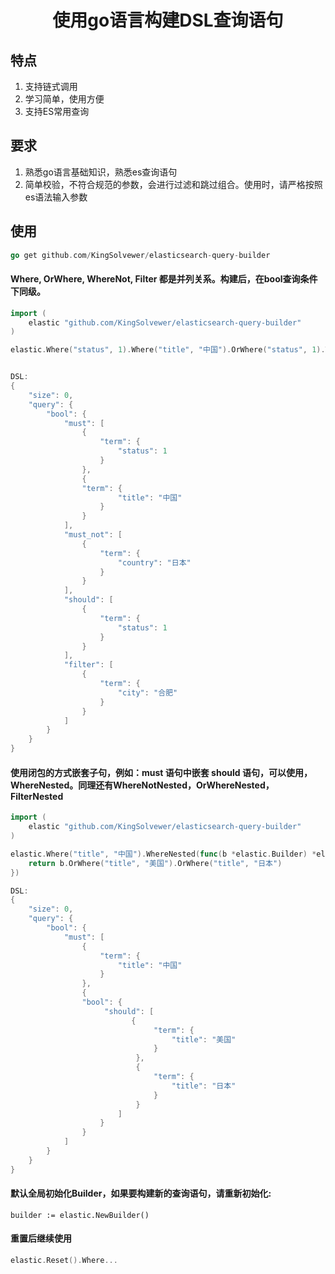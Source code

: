 <h1 align="center">使用go语言构建DSL查询语句</h1>

## 特点
1. 支持链式调用
2. 学习简单，使用方便
3. 支持ES常用查询

## 要求
1. 熟悉go语言基础知识，熟悉es查询语句
2. 简单校验，不符合规范的参数，会进行过滤和跳过组合。使用时，请严格按照es语法输入参数

## 使用
```go
go get github.com/KingSolvewer/elasticsearch-query-builder
```

#### Where, OrWhere, WhereNot, Filter 都是并列关系。构建后，在bool查询条件下同级。
```go
import (
    elastic "github.com/KingSolvewer/elasticsearch-query-builder"
)

elastic.Where("status", 1).Where("title", "中国").OrWhere("status", 1).WhereNot("country", "日本").Filter("city", "合肥")


DSL:
{
    "size": 0,
    "query": {
        "bool": {
            "must": [
                {
                    "term": {
                        "status": 1
                    }
                },
                {
                "term": {
                        "title": "中国"
                    }
                }
            ],
            "must_not": [
                {
                    "term": {
                        "country": "日本"
                    }
                }
            ],
            "should": [
                {
                    "term": {
                        "status": 1
                    }
                }
            ],
            "filter": [
                {
                    "term": {
                        "city": "合肥"
                    }
                }
            ]
        }
    }
}
```

#### 使用闭包的方式嵌套子句，例如：must 语句中嵌套 should 语句，可以使用，WhereNested。同理还有WhereNotNested，OrWhereNested，FilterNested
```go
import (
    elastic "github.com/KingSolvewer/elasticsearch-query-builder"
)

elastic.Where("title", "中国").WhereNested(func(b *elastic.Builder) *elastic.Builder {
    return b.OrWhere("title", "美国").OrWhere("title", "日本")
})

DSL:
{
    "size": 0,
    "query": {
        "bool": {
            "must": [
                {
                    "term": {
                        "title": "中国"
                    }
                },
                {
                "bool": {
                     "should": [
                           {
                                "term": {
                                    "title": "美国"
                                }
                            },
                            {
                                "term": {
                                    "title": "日本"
                                }
                            }
                        ]
                    }
                }
            ]
        }
    }
}
```


#### 默认全局初始化Builder，如果要构建新的查询语句，请重新初始化:
```
builder := elastic.NewBuilder()
```

#### 重置后继续使用
```go
elastic.Reset().Where...

```
